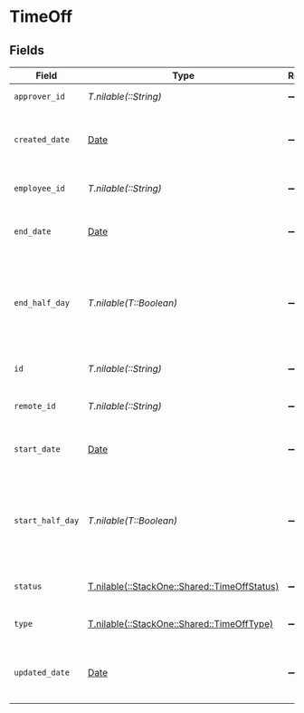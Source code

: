 # TimeOff


## Fields

| Field                                                                                | Type                                                                                 | Required                                                                             | Description                                                                          | Example                                                                              |
| ------------------------------------------------------------------------------------ | ------------------------------------------------------------------------------------ | ------------------------------------------------------------------------------------ | ------------------------------------------------------------------------------------ | ------------------------------------------------------------------------------------ |
| `approver_id`                                                                        | *T.nilable(::String)*                                                                | :heavy_minus_sign:                                                                   | The approver ID                                                                      | 1687-4                                                                               |
| `created_date`                                                                       | [Date](https://ruby-doc.org/stdlib-2.6.1/libdoc/date/rdoc/Date.html)                 | :heavy_minus_sign:                                                                   | The created date of the time off request                                             | 2021-01-01T01:01:01.000Z                                                             |
| `employee_id`                                                                        | *T.nilable(::String)*                                                                | :heavy_minus_sign:                                                                   | The employee ID                                                                      | 1687-3                                                                               |
| `end_date`                                                                           | [Date](https://ruby-doc.org/stdlib-2.6.1/libdoc/date/rdoc/Date.html)                 | :heavy_minus_sign:                                                                   | The end date of the time off request                                                 | 2021-01-01T01:01:01.000Z                                                             |
| `end_half_day`                                                                       | *T.nilable(T::Boolean)*                                                              | :heavy_minus_sign:                                                                   | True if the end of the time off request ends half way through the day                | true                                                                                 |
| `id`                                                                                 | *T.nilable(::String)*                                                                | :heavy_minus_sign:                                                                   | Unique identifier                                                                    | 8187e5da-dc77-475e-9949-af0f1fa4e4e3                                                 |
| `remote_id`                                                                          | *T.nilable(::String)*                                                                | :heavy_minus_sign:                                                                   | Provider's unique identifier                                                         | 8187e5da-dc77-475e-9949-af0f1fa4e4e3                                                 |
| `start_date`                                                                         | [Date](https://ruby-doc.org/stdlib-2.6.1/libdoc/date/rdoc/Date.html)                 | :heavy_minus_sign:                                                                   | The start date of the time off request                                               | 2021-01-01T01:01:01.000Z                                                             |
| `start_half_day`                                                                     | *T.nilable(T::Boolean)*                                                              | :heavy_minus_sign:                                                                   | True if the start of the time off request begins half way through the day            | true                                                                                 |
| `status`                                                                             | [T.nilable(::StackOne::Shared::TimeOffStatus)](../../models/shared/timeoffstatus.md) | :heavy_minus_sign:                                                                   | The status of the time off request                                                   |                                                                                      |
| `type`                                                                               | [T.nilable(::StackOne::Shared::TimeOffType)](../../models/shared/timeofftype.md)     | :heavy_minus_sign:                                                                   | The type of the time off request                                                     |                                                                                      |
| `updated_date`                                                                       | [Date](https://ruby-doc.org/stdlib-2.6.1/libdoc/date/rdoc/Date.html)                 | :heavy_minus_sign:                                                                   | The updated date of the time off request                                             | 2021-01-01T01:01:01.000Z                                                             |
